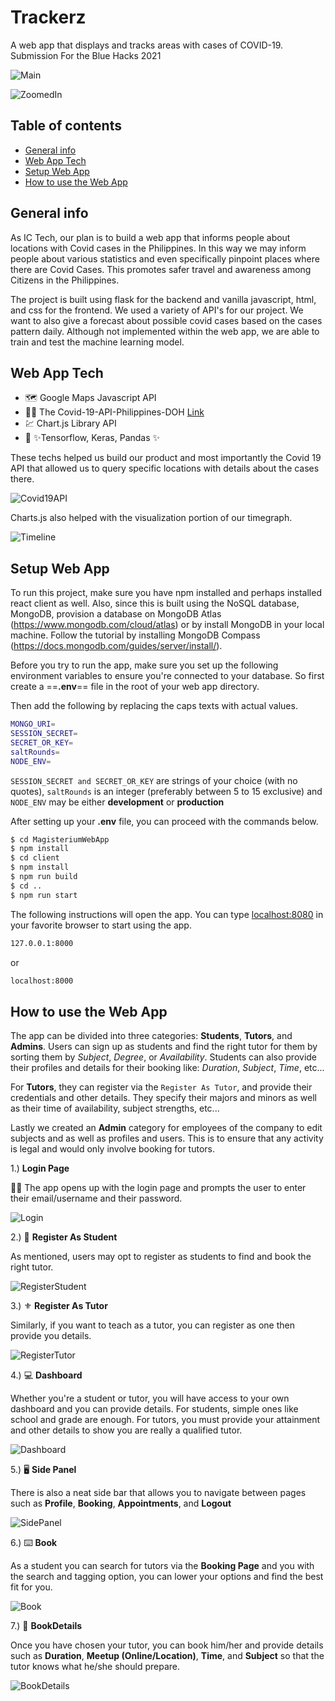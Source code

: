 # Trackerz
A web app that displays and tracks areas with cases of COVID-19. Submission For the Blue Hacks 2021

![Main][Main_Page]

![ZoomedIn][ZoomedIn]

## Table of contents
* [General info](#general-info)
* [Web App Tech](#web-app-tech)
* [Setup Web App](#setup-web-app)
* [How to use the Web App](#how-to-use-web-app)

## General info
As IC Tech, our plan is to build a web app that informs people about locations with Covid cases in the Philippines. In this way we may inform people about various statistics and even specifically pinpoint places where there are Covid Cases. This promotes safer travel and awareness among Citizens in the Philippines.

The project is built using flask for the backend and vanilla javascript, html, and css for the frontend. We used a variety of API's for our project. We want to also give a forecast about possible covid cases based on the cases pattern daily. Although not implemented within the web app, we are able to train and test the machine learning model.


## Web App Tech

- 🗺️ Google Maps Javascript API
- 👩‍⚕️ The Covid-19-API-Philippines-DOH [Link](https://documenter.getpostman.com/view/12463261/T1LV9jLU) 
- 💹 Chart.js Library API
- 🤖 ✨Tensorflow, Keras, Pandas ✨

These techs helped us build our product and most importantly the Covid 19 API that allowed us to query specific locations with details about the cases there. 

![Covid19API][Covid19API]

Charts.js also helped with the visualization portion of our timegraph.

![Timeline][Timeline]



## Setup Web App
To run this project, make sure you have npm installed and perhaps installed react client as well. Also, since this is built using the NoSQL database, MongoDB, provision a database on MongoDB Atlas (https://www.mongodb.com/cloud/atlas) or by install MongoDB in your local machine. Follow the tutorial by installing MongoDB Compass (https://docs.mongodb.com/guides/server/install/).

Before you try to run the app, make sure you set up the following environment variables to ensure you're connected to your database. So first create a ==**.env**== file in the root of your web app directory. 

Then add the following by replacing the caps texts with actual values.

```sh
MONGO_URI=
SESSION_SECRET=
SECRET_OR_KEY=
saltRounds=
NODE_ENV=
```

`SESSION_SECRET and SECRET_OR_KEY` are strings of your choice (with no quotes), `saltRounds` is an integer (preferably between 5 to 15 exclusive) and `NODE_ENV` may be either **development** or **production**

After setting up your **.env** file, you can proceed with the commands below.

```sh
$ cd MagisteriumWebApp
$ npm install
$ cd client
$ npm install 
$ npm run build
$ cd ..
$ npm run start
```

The following instructions will open the app. You can type [localhost:8080](localhost.8080) in your favorite browser to start using the app. 

```sh
127.0.0.1:8000
```

or 

```sh
localhost:8000
```

## How to use the Web App

The app can be divided into three categories: **Students**, **Tutors**, and **Admins**. Users can sign up as students and find the right tutor for them by sorting them by *Subject*, *Degree*, or *Availability*. Students can also provide their profiles and details for their booking like: *Duration*, *Subject*, *Time*, etc...

For **Tutors**, they can register via the `Register As Tutor`, and provide their credentials and other details. They specify their majors and minors as well as their time of availability, subject strengths, etc...

Lastly we created an **Admin** category for employees of the company to edit subjects and as well as profiles and users. This is to ensure that any activity is legal and would only involve booking for tutors. 

1.) **Login Page**

🧑‍💻 The app opens up with the login page and prompts the user to enter their email/username and their password.

![Login][Login]


2.) 🔱 **Register As Student**

As mentioned, users may opt to register as students to find and book the right tutor.

![RegisterStudent][RegisterStudent]

3.) ⚜️ **Register As Tutor**

Similarly, if you want to teach as a tutor, you can register as one then provide you details.

![RegisterTutor][RegisterTutor]


4.) 💻 **Dashboard**

Whether you're a student or tutor, you will have access to your own dashboard and you can provide details. For students, simple ones like school and grade are enough. For tutors, you must provide your attainment and other details to show you are really a qualified tutor. 

![Dashboard][Dashboard]

5.) 🖥️ **Side Panel**

There is also a neat side bar that allows you to navigate between pages such as **Profile**, **Booking**, **Appointments**, and **Logout** 

![SidePanel][SidePanel]

6.) ⌨️ **Book**

As a student you can search for tutors via the **Booking Page** and you with the search and tagging option, you can lower your options and find the best fit for you. 

![Book][Book]

7.) 💾 **BookDetails**

Once you have chosen your tutor, you can book him/her and provide details such as **Duration**, **Meetup (Online/Location)**, **Time**, and **Subject** so that the tutor knows what he/she should prepare.

![BookDetails][BookDetails]



 
[Main_Page]:
https://github.com/HansGabriel/Magisterium/blob/main/media/mg12.png
[Dashboard]:
https://github.com/HansGabriel/Magisterium/blob/main/media/mg9.png
[SidePanel]:
https://github.com/HansGabriel/Magisterium/blob/main/media/mg6.png
[Login]:
https://github.com/HansGabriel/Magisterium/blob/main/media/mg4.png
[Book]:
https://github.com/HansGabriel/Magisterium/blob/main/media/mg7.png
[RegisterStudent]:
https://github.com/HansGabriel/Magisterium/blob/main/media/mg5.png
[RegisterTutor]:
https://github.com/HansGabriel/Magisterium/blob/main/media/mg11.png
[BookDetails]:
https://github.com/HansGabriel/Magisterium/blob/main/media/mg8.png
[Template1]:
https://github.com/HansGabriel/Magisterium/blob/main/media/template1.png
[Template2]:
https://github.com/HansGabriel/Magisterium/blob/main/media/template2.png
[Template3]:
https://github.com/HansGabriel/Magisterium/blob/main/media/template3.png
[Covid19API]:
https://github.com/Blue-Hacks-2021/Trackerz/blob/main/media/covid_api.png
[ZoomedIn]:
https://github.com/Blue-Hacks-2021/Trackerz/blob/main/media/zoomed-in.png
[ZoomedOut]:
https://github.com/Blue-Hacks-2021/Trackerz/blob/main/media/zoomed-out.png
[Timeline]:
https://github.com/Blue-Hacks-2021/Trackerz/blob/main/media/timeline.png
